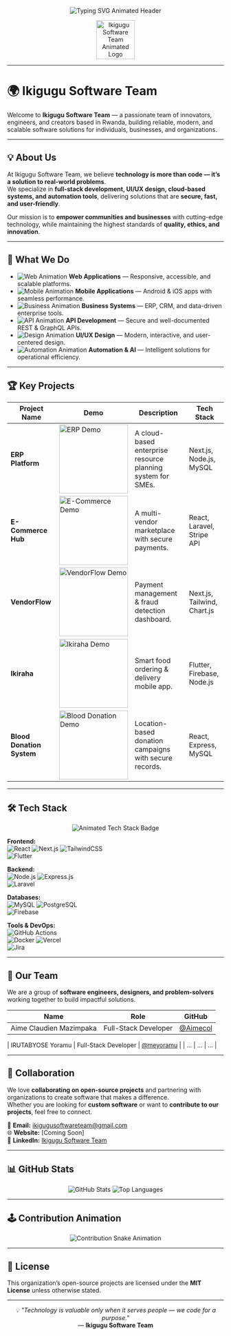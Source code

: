 <!-- Animated Typing Header -->
<p align="center">
  <img src="https://readme-typing-svg.demolab.com?font=Fira+Code&duration=3500&pause=1000&color=36BCF7&center=true&vCenter=true&width=700&lines=Welcome+to+Ikigugu+Software+Team!;Technology+for+communities.;We+code+for+a+purpose." alt="Typing SVG Animated Header" />
</p>

<p align="center">
  <img src="https://github.com/ikigugusoftwareteam/ikigugusoftwareteam/animated-logo.gif" width="90" alt="Ikigugu Software Team Animated Logo"/>
</p>

---

# 🌍 Ikigugu Software Team

Welcome to **Ikigugu Software Team** — a passionate team of innovators, engineers, and creators based in Rwanda, building reliable, modern, and scalable software solutions for individuals, businesses, and organizations.

---

## 💡 About Us

At Ikigugu Software Team, we believe **technology is more than code — it’s a solution to real-world problems**.  
We specialize in **full-stack development, UI/UX design, cloud-based systems, and automation tools**, delivering solutions that are **secure, fast, and user-friendly**.

Our mission is to **empower communities and businesses** with cutting-edge technology, while maintaining the highest standards of **quality, ethics, and innovation**.

---

## 🚀 What We Do

- ![Web Animation](https://raw.githubusercontent.com/ikigugu-software-team/assets/main/web-animation.gif) **Web Applications** — Responsive, accessible, and scalable platforms.
- ![Mobile Animation](https://raw.githubusercontent.com/ikigugu-software-team/assets/main/mobile-animation.gif) **Mobile Applications** — Android & iOS apps with seamless performance.
- ![Business Animation](https://raw.githubusercontent.com/ikigugu-software-team/assets/main/business-animation.gif) **Business Systems** — ERP, CRM, and data-driven enterprise tools.
- ![API Animation](https://raw.githubusercontent.com/ikigugu-software-team/assets/main/api-animation.gif) **API Development** — Secure and well-documented REST & GraphQL APIs.
- ![Design Animation](https://raw.githubusercontent.com/ikigugu-software-team/assets/main/design-animation.gif) **UI/UX Design** — Modern, interactive, and user-centered design.
- ![Automation Animation](https://raw.githubusercontent.com/ikigugu-software-team/assets/main/automation-animation.gif) **Automation & AI** — Intelligent solutions for operational efficiency.

---

## 🏆 Key Projects

| Project Name | Demo | Description | Tech Stack |
|--------------|------|-------------|------------|
| **ERP Platform** | <img src="https://raw.githubusercontent.com/ikigugu-software-team/assets/main/demo-erp.gif" width="160" alt="ERP Demo"/> | A cloud-based enterprise resource planning system for SMEs. | Next.js, Node.js, MySQL |
| **E-Commerce Hub** | <img src="https://raw.githubusercontent.com/ikigugu-software-team/assets/main/demo-ecommerce.gif" width="160" alt="E-Commerce Demo"/> | A multi-vendor marketplace with secure payments. | React, Laravel, Stripe API |
| **VendorFlow** | <img src="https://raw.githubusercontent.com/ikigugu-software-team/assets/main/demo-vendorflow.gif" width="160" alt="VendorFlow Demo"/> | Payment management & fraud detection dashboard. | Next.js, Tailwind, Chart.js |
| **Ikiraha** | <img src="https://raw.githubusercontent.com/ikigugu-software-team/assets/main/demo-ikiraha.gif" width="160" alt="Ikiraha Demo"/> | Smart food ordering & delivery mobile app. | Flutter, Firebase, Node.js |
| **Blood Donation System** | <img src="https://raw.githubusercontent.com/ikigugu-software-team/assets/main/demo-blood-donation.gif" width="160" alt="Blood Donation Demo"/> | Location-based donation campaigns with secure records. | React, Express, MySQL |

---

## 🛠 Tech Stack

<p align="center">
  <img src="https://readme-typing-svg.demolab.com?font=Fira+Code&duration=2300&pause=800&color=38B2AC&center=true&vCenter=true&width=600&lines=React;Next.js;TailwindCSS;Flutter;Node.js;Express.js;Laravel;MySQL;PostgreSQL;Firebase;Docker;Vercel;GitHub+Actions;Jira" alt="Animated Tech Stack Badge" />
</p>

**Frontend:**  
![React](https://img.shields.io/badge/-React-61DAFB?logo=react&logoColor=white) 
![Next.js](https://img.shields.io/badge/-Next.js-000?logo=next.js) 
![TailwindCSS](https://img.shields.io/badge/-Tailwind_CSS-38B2AC?logo=tailwind-css&logoColor=white)  
![Flutter](https://img.shields.io/badge/-Flutter-02569B?logo=flutter&logoColor=white)

**Backend:**  
![Node.js](https://img.shields.io/badge/-Node.js-339933?logo=node.js&logoColor=white) 
![Express.js](https://img.shields.io/badge/-Express.js-000000?logo=express&logoColor=white)  
![Laravel](https://img.shields.io/badge/-Laravel-FF2D20?logo=laravel&logoColor=white)

**Databases:**  
![MySQL](https://img.shields.io/badge/-MySQL-4479A1?logo=mysql&logoColor=white) 
![PostgreSQL](https://img.shields.io/badge/-PostgreSQL-336791?logo=postgresql&logoColor=white)  
![Firebase](https://img.shields.io/badge/-Firebase-FFCA28?logo=firebase&logoColor=black)

**Tools & DevOps:**  
![GitHub Actions](https://img.shields.io/badge/-GitHub_Actions-2088FF?logo=github-actions&logoColor=white)  
![Docker](https://img.shields.io/badge/-Docker-2496ED?logo=docker&logoColor=white) 
![Vercel](https://img.shields.io/badge/-Vercel-000?logo=vercel&logoColor=white)  
![Jira](https://img.shields.io/badge/-Jira-0052CC?logo=jira&logoColor=white)

---

## 👥 Our Team

We are a group of **software engineers, designers, and problem-solvers** working together to build impactful solutions.

| Name | Role | GitHub |
|------|------|--------|
| Aime Claudien Mazimpaka | Full-Stack Developer | [@Aimecol](https://github.com/Aimecol) |

| IRUTABYOSE Yoramu | Full-Stack Developer | [@meyoramu](https://github.com/meyoramu) |
| ... | ... | ... |

---

## 🤝 Collaboration

We love **collaborating on open-source projects** and partnering with organizations to create software that makes a difference.  
Whether you are looking for **custom software** or want to **contribute to our projects**, feel free to connect.

📩 **Email:** ikigugusoftwareteam@gmail.com  
🌐 **Website:** [Coming Soon]  
💬 **LinkedIn:** [Ikigugu Software Team](#)

---

## 📊 GitHub Stats

<p align="center">
  <img src="https://github-readme-stats.vercel.app/api?username=ikigugusoftwareteam&show_icons=true&theme=tokyonight" alt="GitHub Stats" />
  <img src="https://github-readme-stats.vercel.app/api/top-langs/?username=ikigugusoftwareteam&layout=compact&theme=tokyonight" alt="Top Languages" />
</p>

---

## 🕹️ Contribution Animation

<p align="center">
  <img src="https://github.com/ikigugu-software-team/ikigugu-software-team/animated-logo.svg" alt="Contribution Snake Animation" />
</p>

---

## 📝 License

This organization’s open-source projects are licensed under the **MIT License** unless otherwise stated.

---

<p align="center">
  <em>💡 "Technology is valuable only when it serves people — we code for a purpose."</em><br/>
  — <b>Ikigugu Software Team</b>
</p>
